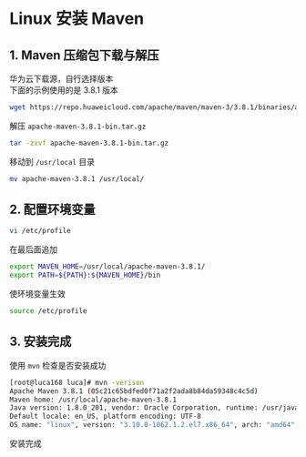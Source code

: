 # Linux 安装 Maven  

## 1. Maven 压缩包下载与解压  

华为云下载源，自行选择版本  
下面的示例使用的是 3.8.1 版本

```bash
wget https://repo.huaweicloud.com/apache/maven/maven-3/3.8.1/binaries/apache-maven-3.8.1-bin.tar.gz
```  

解压 `apache-maven-3.8.1-bin.tar.gz`

```bash
tar -zxvf apache-maven-3.8.1-bin.tar.gz
```  

移动到 `/usr/local` 目录  

```bash
mv apache-maven-3.8.1 /usr/local/
```

## 2. 配置环境变量  

```bash
vi /etc/profile
```  

在最后面追加  

```bash
export MAVEN_HOME=/usr/local/apache-maven-3.8.1/
export PATH=${PATH}:${MAVEN_HOME}/bin
```

使环境变量生效  

```bash
source /etc/profile
```

## 3. 安装完成  

使用 `mvn` 检查是否安装成功  

```bash
[root@luca168 luca]# mvn -verison
Apache Maven 3.8.1 (05c21c65bdfed0f71a2f2ada8b84da59348c4c5d)
Maven home: /usr/local/apache-maven-3.8.1
Java version: 1.8.0_201, vendor: Oracle Corporation, runtime: /usr/java/jdk1.8.0_201/jre
Default locale: en_US, platform encoding: UTF-8
OS name: "linux", version: "3.10.0-1062.1.2.el7.x86_64", arch: "amd64", family: "unix"
```

安装完成  
